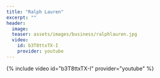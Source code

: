 ```yaml
---
title: "Ralph Lauren"
excerpt: ""
header:
  image: 
  teaser: assets/images/business/ralphlauren.jpg
  video:
    id: b3T8ttxTX-I
    provider: youtube
---
```


{% include video id="b3T8ttxTX-I" provider="youtube" %}